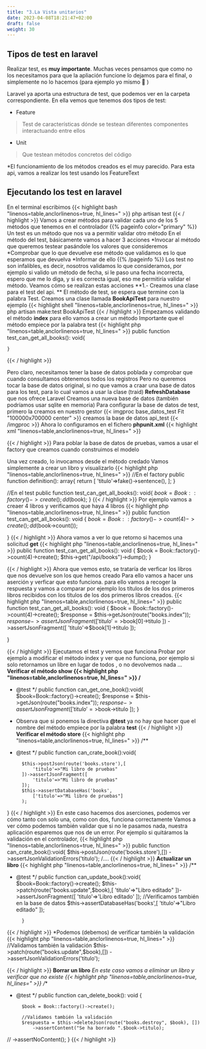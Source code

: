 ```yaml
---
title: "3.La Vista unitarios"
date: 2023-04-08T18:21:47+02:00
draft: false
weight: 30
---
```

## Tipos de test en laravel
Realizar test, es **muy importante**. Muchas veces pensamos que como no los necesitamos para que la apliación funcione lo dejamos para el final, o simplemente no lo hacemos (para ejemplo yo mismo :cold_face: )

Laravel ya aporta una estructura de test, que podemos ver en la carpeta correspondiente.
En ella vemos que tenemos dos tipos de test:
* Feature
>   Test de características dónde se testean diferentes componentes interactuando entre ellos
* Unit
>  Que testean métodos concretos del código

*El funcionamiento de los métodos creados es el muy parecido. Para esta api, vamos a realizar los test usando los FeatureText
## Ejecutando los test en laravel
En el terminal escribimos 
{{< highlight bash "linenos=table,anclorlinenos=true, hl_lines=" >}}
    php artisan test
{{< / highlight >}}
Vamos a crear métodos para validar cada uno de los 5 métodos que tenemos en el controlador
{{% pageinfo color="primary" %}}
Un test es un método que nos va a permitir validar otro método
En el método del test, básicamente vamos a hacer 3 acciones
*Invocar al método que queremos testear pasándole los valores que consideremos
*Comprobar que lo que devuelve ese método que validamos es lo que esperamos que devuelva
*Informar de ello
{{% /pageinfo %}}
Los test no son infalibles, es decir, nosotros validamos lo que consideramos, por ejemplo si valido un método de fecha, si le paso una fecha incorrecta, espero que me lo diga, y si es correcta igual, eso me permitiría validar el método.
Veamos cómo se realizan estas acciones
**1.-  Creamos una clase para el test del api. **
El método de test, se espera que termine con la palabra Test. Creamos una clase llamada **BookApiTest** para nuestro ejemplo
{{< highlight shell "linenos=table,anclorlinenos=true, hl_lines=" >}}
    php artisan make:test BookApiTest
{{< / highlight >}}
Empezamos validando el método **index** para ello vamos a crear un método
Importante que el método empiece por la palabra test
{{< highlight php "linenos=table,anclorlinenos=true, hl_lines=" >}}
public function test_can_get_all_books(): void{

    }

{{< / highlight >}}

Pero claro, necesitamos tener la base de datos poblada y comprobar que cuando consultamos obtenemos todos los registros
Pero no queremos tocar la base de datos original, si no que vamos a craar una base de datos para los test, para lo cual vamos a usar la clase (traid) **RefreshDatabase** que nos ofrece Laravel
Creamos una nueva base de datos (también podríamos usar sqlite en memoria)
Para configurar la base de datos de test, primero la creamos en nuestro gestor
{{< imgproc base_datos_test Fit "100000x700000 center" >}}
creamos la base de datos api_test
{{< /imgproc >}}
Ahora lo configuramos en el fichero **phpunit.xml**
{{< highlight xml "linenos=table,anclorlinenos=true, hl_lines=" >}}
<php>
<env name="APP_ENV" value="testing"/>
<env name="BCRYPT_ROUNDS" value="4"/>
<env name="CACHE_DRIVER" value="array"/>
<!-- <env name="DB_CONNECTION" value="sqlite"/> -->
<env name="DB_DATABASE" value="api_test"/>
{{< / highlight >}}
Para poblar la base de datos de pruebas, vamos a usar el factory que creamos cuando construimos el modelo

Una vez creado, lo invocamos desde el método credado
Vamos simplemente a crear un libro y visualizarlo
{{< highlight php "linenos=table,anclorlinenos=true, hl_lines=" >}}
//En el factory
public function definition(): array{
    return [
            'titulo'=>fake()->sentence(),
            ];
}

//En el test
public function test_can_get_all_books(): void{
        $book = Book::factory()->create();
        dd($book);
    }
{{< / highlight >}}
Por ejemplo vamos a creaer 4 libros y verificamos que haya 4 libros
{{< highlight php "linenos=table,anclorlinenos=true, hl_lines=" >}}
public function test_can_get_all_books(): void
{
    $book = Book::factory()->count(4)->create();
    dd($book->count());

}
{{< / highlight >}}
Ahora vamos a ver lo que retorno si hacemos una solicitud **get**
{{< highlight php "linenos=table,anclorlinenos=true, hl_lines=" >}}
public function test_can_get_all_books(): void
{
    $book = Book::factory()->count(4)->create();
    $this->get("/api/books")->dump();
}

{{< / highlight >}}
Ahora que vemos esto, se trataría de verficar los libros que nos devuelve son los que hemos creado
Para ello vamos a hacer uns aserción y verficar que esto funciona.
para ello vamos a recoger la respuesta y vamos a comparar por ejemplo los títulos de los dos primeros libros recibidos con los títulos de los dos primeros libros creados.
{{< highlight php "linenos=table,anclorlinenos=true, hl_lines=" >}}
public function test_can_get_all_books(): void
{
    $book = Book::factory()->count(4)->create();
    $response = $this->getJson(route("books.index"));
    $response->assertJsonFragment([
        'titulo'=>$book[0]->titulo
    ])
    ->assertJsonFragment([
                'titulo'=>$book[1]->titulo
    ]);

   }
 
{{< / highlight >}}
Ejecutamos el test y vemos que funciona
Probar por ejemplo a modificar el método index y ver que no funciona, por ejemplo si solo retornamos un libre en lugar de todos , o no devolvemos nada ...
**Verificar el método **show**
{{< highlight php "linenos=table,anclorlinenos=true, hl_lines=" >}}
/**
* @test
*/
public function can_get_one_book():void{
    $book=Book::factory()->create();
    $response = $this->getJson(route("books.index"));
    $response->assertJsonFragment([
            'titulo'=>$book->titulo
    ]);
}
* Observa que si ponemos la directiva **@test** ya no hay que hacer que el nombre del método empiece por la palabra **test**
  {{< / highlight >}}
**Verificar el método store**
{{< highlight php "linenos=table,anclorlinenos=true, hl_lines=" >}}
/**
* @test
*/
public function can_crate_book():void{

        $this->postJson(route('books.store'),[
            'titulo'=>"Mi libro de pruebas"
        ])->assertJsonFragment([
            'titulo'=>"Mi libro de pruebas"
        ]);
        $this->assertDatabaseHas('books',
            ['titulo'=>"Mi libro de pruebas"]
        );


}
{{< / highlight >}}
En este caso hacemos dos aserciones, podemos ver cómo tanto con solo una, como con dos, funciona correctamente
Vamos a ver cómo podemos también validar que si no le pasamos nada, nuestra aplicación esparemos que nos de un error. Por ejemplo si quitáramos la validación en el controlador,
{{< highlight php "linenos=table,anclorlinenos=true, hl_lines=" >}}
public function can_crate_book():void{
    $this->postJson(route('books.store'),[])
    ->assertJsonValidationErrors('titulo');
/....
{{< / highlight >}}
**Actualizar un libro**
{{< highlight php "linenos=table,anclorlinenos=true, hl_lines=" >}}
/**
* @test
*/
public function can_update_book():void{
$book=Book::factory()->create();
$this->patch(route("books.update",$book),[
            'titulo'=>"Libro editado"
            ])->assertJsonFragment([
                'titulo'=>'Libro editado'
            ]);
            //Verificamos también en la base de datos
        $this->assertDatabaseHas('books',[
                'titulo'=>"Libro editado"
            ]);

        }
{{< / highlight >}}
*Podemos (debemos) de verificar  también la validación
{{< highlight  php "linenos=table,anclorlinenos=true, hl_lines=" >}}
//Validamos también la validación
$this->patch(route("books.update",$book),[])
->assertJsonValidationErrors('titulo');

{{< / highlight >}}
**Borrar un libro**
*En este caso vamos a eliminar un libro y verificar que no existe
{{< highlight php "linenos=table,anclorlinenos=true, hl_lines=" >}}
/**
* @test
*/
public function can_delete_book(): void
{

        $book = Book::factory()->create();

        //Validamos también la validación
        $respuesta = $this->deleteJson(route("books.destroy", $book), [])
            ->assertContent("Se ha borrado ".$book->titulo);
//            ->assertNoContent();
}
{{< / highlight >}}






 